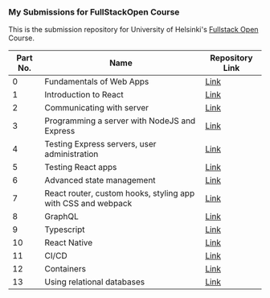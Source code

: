 ### My Submissions for FullStackOpen Course

This is the submission repository for University of Helsinki's [Fullstack Open](https://fullstackopen.com/en/) Course.

| Part No. | Name                                                         | Repository Link                                                             |
| -------- | ------------------------------------------------------------ | --------------------------------------------------------------------------- |
| 0        | Fundamentals of Web Apps                                     | [Link](https://github.com/Savy011/fullstackopen-exercises/tree/main/Part_0) |
| 1        | Introduction to React                                        | [Link](https://github.com/Savy011/fullstackopen-exercises/tree/main/Part_1) |
| 2        | Communicating with server                                    | [Link](https://github.com/Savy011/fullstackopen-exercises/tree/main/Part_2) |
| 3        | Programming a server with NodeJS and Express                 | [Link](https://github.com/Savy011/fullstackopen-exercises/tree/main/Part_3) |
| 4        | Testing Express servers, user administration                 | [Link](https://github.com/Savy011/fullstackopen-exercises/tree/main/Part_4) |
| 5        | Testing React apps                                           | [Link](https://github.com/Savy011/fullstackopen-exercises/tree/main/Part_5) |
| 6        | Advanced state management                                    | [Link](https://github.com/Savy011/fullstackopen-exercises/tree/main/Part_6) |
| 7        | React router, custom hooks, styling app with CSS and webpack | [Link](https://github.com/Savy011/fullstackopen-exercises/tree/main/Part_7) |
| 8        | GraphQL                                                      | [Link](https://github.com/Savy011/fullstackopen-exercises/tree/main/Part_8) |
| 9        | Typescript                                                   | [Link](https://github.com/Savy011/fullstackopen-exercises/tree/main/Part_9) |
| 10       | React Native                                                 | [Link](https://github.com/Savy011/rate-repository-app-fso)                  |
| 11       | CI/CD                                                        | [Link](https://github.com/Savy011/full-stack-open-pokedex)                  |
| 12       | Containers                                                   | [Link](https://github.com/Savy011/fso-container-applications)               |
| 13       | Using relational databases                                   | [Link](https://github.com/Savy011/fso-relational-db)                        |
